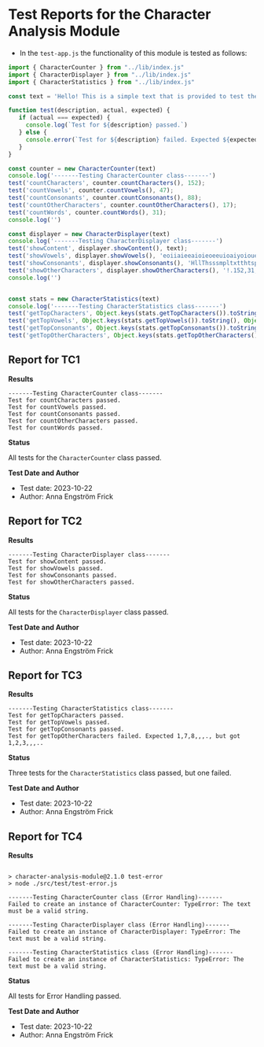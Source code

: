 # Test Reports for the Character Analysis Module

 - In the `test-app.js` the functionality of this module is tested as follows:

 ```javascript
import { CharacterCounter } from "../lib/index.js"
import { CharacterDisplayer } from "../lib/index.js"
import { CharacterStatistics } from "../lib/index.js"

const text = 'Hello! This is a simple text that is provided to test the functionality of this module. This text contains 152 characters, 31 words, 47 vowels, 88 consonants and 17 other characters.'

function test(description, actual, expected) {
    if (actual === expected) {
      console.log(`Test for ${description} passed.`)
    } else {
      console.error(`Test for ${description} failed. Expected ${expected}, but got ${actual}.`)
    }
}

const counter = new CharacterCounter(text)
console.log('-------Testing CharacterCounter class-------')
test('countCharacters', counter.countCharacters(), 152);
test('countVowels', counter.countVowels(), 47);
test('countConsonants', counter.countConsonants(), 88);
test('countOtherCharacters', counter.countOtherCharacters(), 17);
test('countWords', counter.countWords(), 31);
console.log('')

const displayer = new CharacterDisplayer(text)
console.log('-------Testing CharacterDisplayer class-------')
test('showContent', displayer.showContent(), text);
test('showVowels', displayer.showVowels(), 'eoiiaieeaioieoeeuioaiyoioueieoaiaaeooeooaaoeaae')
test('showConsonants', displayer.showConsonants(), 'HllThsssmpltxtthtsprvddttstthfnctnltfthsmdlThstxtcntnschrctrswrdsvwlscnsnntsndthrchrctrs')
test('showOtherCharacters', displayer.showOtherCharacters(), '!.152,31,47,8817.')
console.log('')


const stats = new CharacterStatistics(text)
console.log('-------Testing CharacterStatistics class-------')
test('getTopCharacters', Object.keys(stats.getTopCharacters()).toString(), Object.keys({ t: 20, s: 14, e: 12, o: 12, i: 10 }).toString())
test('getTopVowels', Object.keys(stats.getTopVowels()).toString(), Object.keys({ e: 12, o: 12, i: 10, a: 10, u: 2 }).toString())
test('getTopConsonants', Object.keys(stats.getTopConsonants()).toString(), Object.keys({ t: 20, s: 14, h: 9, n: 8, r: 7 }).toString())
test('getTopOtherCharacters', Object.keys(stats.getTopOtherCharacters()).toString(), Object.keys({ '1': 3, ',': 3, '.':2, '8':2, '7':2 }).toString())
```

## Report for TC1

**Results**

```
-------Testing CharacterCounter class-------
Test for countCharacters passed.
Test for countVowels passed.
Test for countConsonants passed.
Test for countOtherCharacters passed.
Test for countWords passed.
```

**Status**

All tests for the `CharacterCounter` class passed.

**Test Date and Author**

- Test date: 2023-10-22
- Author: Anna Engström Frick


## Report for TC2

**Results**

```
-------Testing CharacterDisplayer class-------
Test for showContent passed.
Test for showVowels passed.
Test for showConsonants passed.
Test for showOtherCharacters passed.
```

**Status**

All tests for the `CharacterDisplayer` class passed.

**Test Date and Author**

- Test date: 2023-10-22
- Author: Anna Engström Frick


## Report for TC3

**Results**

```
-------Testing CharacterStatistics class-------
Test for getTopCharacters passed.
Test for getTopVowels passed.
Test for getTopConsonants passed.
Test for getTopOtherCharacters failed. Expected 1,7,8,,,., but got 1,2,3,,,..
```

**Status**

Three tests for the `CharacterStatistics` class passed, but one failed.

**Test Date and Author**

- Test date: 2023-10-22
- Author: Anna Engström Frick

## Report for TC4

**Results**

```

> character-analysis-module@2.1.0 test-error
> node ./src/test/test-error.js

-------Testing CharacterCounter class (Error Handling)-------
Failed to create an instance of CharacterCounter: TypeError: The text must be a valid string.

-------Testing CharacterDisplayer class (Error Handling)-------
Failed to create an instance of CharacterDisplayer: TypeError: The text must be a valid string.

-------Testing CharacterStatistics class (Error Handling)-------
Failed to create an instance of CharacterStatistics: TypeError: The text must be a valid string.

```

**Status**

All tests for Error Handling passed.

**Test Date and Author**

- Test date: 2023-10-22
- Author: Anna Engström Frick
